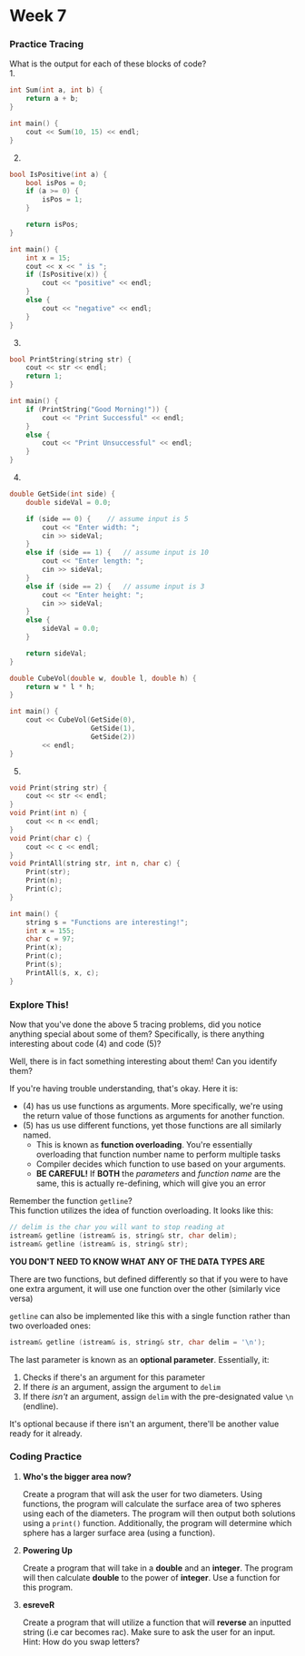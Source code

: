 # Week 7

### Practice Tracing
What is the output for each of these blocks of code?  
1.
```c++
int Sum(int a, int b) {
    return a + b;
}

int main() {
    cout << Sum(10, 15) << endl;
}
```

2.
```c++
bool IsPositive(int a) {
    bool isPos = 0;
    if (a >= 0) {
        isPos = 1;
    }

    return isPos;
}

int main() {
    int x = 15;
    cout << x << " is ";
    if (IsPositive(x)) {
        cout << "positive" << endl;
    }
    else {
        cout << "negative" << endl;
    }
}
```

3.
```c++
bool PrintString(string str) {
    cout << str << endl;
    return 1;
}

int main() {
    if (PrintString("Good Morning!")) {
        cout << "Print Successful" << endl;
    }
    else {
        cout << "Print Unsuccessful" << endl;
    }
}
```

4.
```c++
double GetSide(int side) {
    double sideVal = 0.0;

    if (side == 0) {    // assume input is 5
        cout << "Enter width: ";
        cin >> sideVal;
    }
    else if (side == 1) {   // assume input is 10
        cout << "Enter length: ";
        cin >> sideVal;
    }
    else if (side == 2) {   // assume input is 3
        cout << "Enter height: ";
        cin >> sideVal;
    }
    else {
        sideVal = 0.0;
    }

    return sideVal;
}

double CubeVol(double w, double l, double h) {
    return w * l * h;
}

int main() {
    cout << CubeVol(GetSide(0),
                    GetSide(1),
                    GetSide(2)) 
        << endl;
}
```

5.
```c++
void Print(string str) {
    cout << str << endl;
}
void Print(int n) {
    cout << n << endl;
}
void Print(char c) {
    cout << c << endl;
}
void PrintAll(string str, int n, char c) {
    Print(str);
    Print(n);
    Print(c);
}

int main() {
    string s = "Functions are interesting!";
    int x = 155;
    char c = 97;
    Print(x);
    Print(c);
    Print(s);
    PrintAll(s, x, c);
}
```

### Explore This!
Now that you've done the above 5 tracing problems, did you notice anything special about some of them?
Specifically, is there anything interesting about code (4) and code (5)?

Well, there is in fact something interesting about them! Can you identify them?

If you're having trouble understanding, that's okay. Here it is:
* (4) has us use functions as arguments. More specifically, we're using the return value of those functions as arguments for another function.
* (5) has us use different functions, yet those functions are all similarly named.
    * This is known as **function overloading**. You're essentially overloading that function number name to perform multiple tasks
    * Compiler decides which function to use based on your arguments.
    * **BE CAREFUL!** If **BOTH** the *parameters* and *function name* are the same, this is actually re-defining, which will give you an error

Remember the function `getline`?  
This function utilizes the idea of function overloading. It looks like this:  

```c++
// delim is the char you will want to stop reading at
istream& getline (istream& is, string& str, char delim);    
istream& getline (istream& is, string& str);
```
**YOU DON'T NEED TO KNOW WHAT ANY OF THE DATA TYPES ARE**  

There are two functions, but defined differently so that if you were to have one extra argument, it will use one function over the other (similarly vice versa)

`getline` can also be implemented like this with a single function rather than two overloaded ones:
```c++
istream& getline (istream& is, string& str, char delim = '\n'); 
```
The last parameter is known as an **optional parameter**. Essentially, it:
1. Checks if there's an argument for this parameter
2. If there *is* an argument, assign the argument to `delim`
3. If there *isn't* an argument, assign `delim` with the pre-designated value `\n` (endline).

It's optional because if there isn't an argument, there'll be another value ready for it already.

### Coding Practice
1. **Who's the bigger area now?**

    Create a program that will ask the user for two diameters. Using functions, the program will calculate the surface area of two spheres using each of the diameters.
The program will then output both solutions using a `print()` function. Additionally, the program will determine which sphere has a larger surface area (using a function).
   
2. **Powering Up**

    Create a program that will take in a **double** and an **integer**. The program will then calculate **double** to the power of **integer**.
Use a function for this program.
   
3. **esreveR**

    Create a program that will utilize a function that will **reverse** an inputted string (i.e car becomes rac).
Make sure to ask the user for an input.  
    Hint: How do you swap letters?